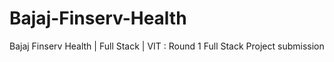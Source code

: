 # Bajaj-Finserv-Health
Bajaj Finserv Health | Full Stack | VIT : Round 1 Full Stack Project submission
